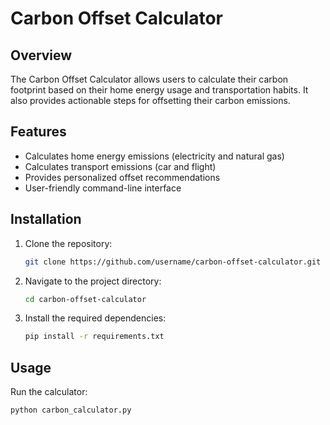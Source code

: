 # Carbon Offset Calculator

## Overview
The Carbon Offset Calculator allows users to calculate their carbon footprint based on their home energy usage and transportation habits. It also provides actionable steps for offsetting their carbon emissions.

## Features
- Calculates home energy emissions (electricity and natural gas)
- Calculates transport emissions (car and flight)
- Provides personalized offset recommendations
- User-friendly command-line interface

## Installation
1. Clone the repository:
    ```bash
    git clone https://github.com/username/carbon-offset-calculator.git
    ```
2. Navigate to the project directory:
    ```bash
    cd carbon-offset-calculator
    ```
3. Install the required dependencies:
    ```bash
    pip install -r requirements.txt
    ```

## Usage
Run the calculator:
```bash
python carbon_calculator.py
